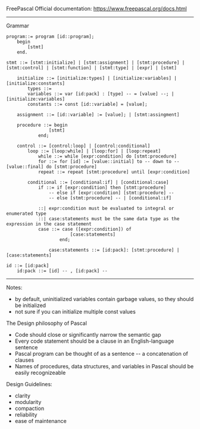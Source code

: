 

FreePascal Official documentation: https://www.freepascal.org/docs.html

---
Grammar
```
program::= program [id::program];
	begin
		[stmt]
	end.

stmt ::= [stmt:initialize] | [stmt:assignment] | [stmt:procedure] | [stmt:control] | [stmt:function] | [stmt:type] | [expr] | [stmt]

	initialize ::= [initialize:types] | [initialize:variables] | [initialize:constants]
		types ::= 
		variables ::= var [id:pack] : [type] -- = [value] --; | [initialize:variables]
		constants ::= const [id::variable] = [value];

	assignment ::= [id::variable] := [value]; | [stmt:assingment]
	
	procedure ::= begin
				[stmt]
			end;
	
	control ::= [control:loop] | [control:conditional] 
		loop ::= [loop:while] | [loop:for] | [loop:repeat]
			while ::= while [expr:condition] do [stmt:procedure]
			for ::= for [id] := [value::initial] to -- down to -- [value::final] do [stmt:procedure]
			repeat ::= repeat [stmt:procedure] until [expr:condition]

		conditional ::= [conditional:if] | [conditional:case]
			if ::= if [expr:condition] then [stmt:procedure] 
				-- else if [expr:condition] [stmt:procedure] --
				-- else [stmt:procedure] -- | [conditional:if]
	
			::| expr:condition must be evaluated to integral or enumerated type
			::| case:statements must be the same data type as the expression in the case statement
			case ::= case ([expr:condition]) of   
						[case:statements]
					end;

				case:statements ::= [id:pack]: [stmt:procedure] | [case:statements]
				
id ::= [id:pack]
	id:pack ::= [id] -- , [id:pack] --
```

---
Notes: 
- by default, uninitialized variables contain garbage values, so they should be initialized
- not sure if you can initialize multiple const values 

The Design philosophy of Pascal
- Code should close or significantly narrow the semantic gap
- Every code statement should be a clause in an English-language sentence
- Pascal program can be thought of as a sentence -- a concatenation of clauses
- Names of procedures, data structures, and variables in Pascal should be easily recognizeable

Design Guidelines:
- clarity
- modularity
- compaction
- reliability
- ease of maintenance